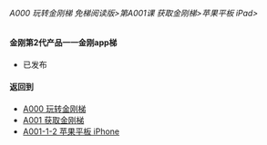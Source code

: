 ###### A000 玩转金刚梯 免梯阅读版>第A001课 获取金刚梯>苹果平板 iPad>

#### 金刚第2代产品一一金刚app梯

- 已发布

#### 返回到
- [A000 玩转金刚梯](https://github.com/a2zitpro/web/blob/master/LadderFree/main.md)
- [A001 获取金刚梯](https://github.com/a2zitpro/web/blob/master/LadderFree/LadderGet/LadderGet.md)
- [A001-1-2 苹果平板 iPhone](https://github.com/a2zitpro/web/blob/master/LadderFree/LadderGet/Apple/iPad/iPad.md)





